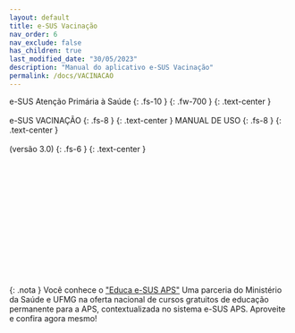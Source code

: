 ```yaml
---
layout: default
title: e-SUS Vacinação
nav_order: 6
nav_exclude: false
has_children: true
last_modified_date: "30/05/2023"
description: "Manual do aplicativo e-SUS Vacinação"
permalink: /docs/VACINACAO
---
```



e-SUS Atenção Primária à Saúde
{: .fs-10 }
{: .fw-700 }
{: .text-center }
<br>
<br>
e-SUS VACINAÇÃO
{: .fs-8 }
{: .text-center }
MANUAL DE USO
{: .fs-8 }
{: .text-center }
<br>
<br>
(versão 3.0)
{: .fs-6 }
{: .text-center }
<br>
<br>
<br>
<br>
<br>
<br>
<br>
<br>
<br>
<br>
<br>
<br>
<br>
<br>

{: .nota }
Você conhece o ["Educa e-SUS APS"](https://educaesusaps.medicina.ufmg.br/) Uma parceria do Ministério da Saúde e UFMG na oferta nacional de cursos gratuitos de educação permanente para a APS, contextualizada no sistema e-SUS APS. Aproveite e confira agora mesmo!